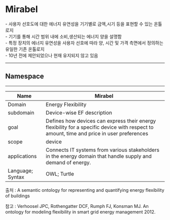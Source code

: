 # Mirabel

&#45; 사용자 선호도에 대한 에너지 유연성을 기기별로 금액,시기 등을 표현할 수 있는 온톨로지<br/>
&#45; 기기를 통해 시간 범위 내에 소비,생산되는 에너지 양을 설명함<br/>
&#45; 특정 장치의 에너지 유연성을 사용자 선호에 따라 양, 시간 및 가격 측면에서 정의하는 유일한 기존 온톨로지 <br/>
&#45; 10년 전에 제안되었으나 현재 유지되지 않고 있음

---
## Namespace


---

| Name         | Mirabel    |
| ------------ | --- |
| Domain       | Energy Flexibility    |
| subdomain    | Device-wise EF description    |
| goal         | Defines how devices can express their energy flexibility for a specific device with respect to amount, time and price in user preferences    |
| scope        | device    |
| applications | Connects IT systems from various stakeholders in the energy domain that handle supply and demand of energy.    |
| Language; Syntax             | OWL; Turtle    |

출처 :  A semantic ontology for representing and quantifying energy flexibility of buildings

참고 : Verhoosel JPC, Rothengatter DCF, Rumph FJ, Konsman MJ. An ontology for modeling flexibility in smart grid energy management 2012.
